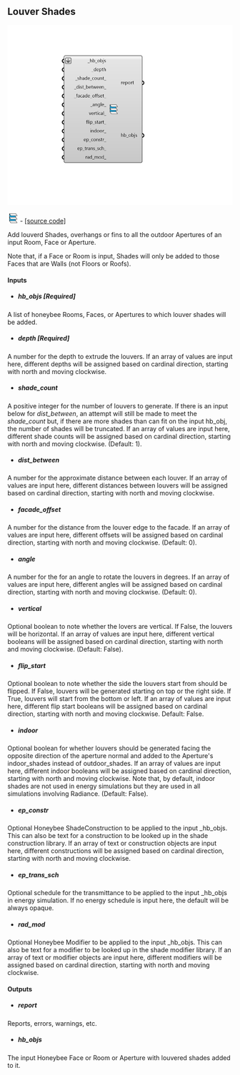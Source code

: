## Louver Shades

![](../../images/components/Louver_Shades.png)

![](../../images/icons/Louver_Shades.png) - [[source code]](https://github.com/ladybug-tools/honeybee-grasshopper-core/blob/master/honeybee_grasshopper_core/src//HB%20Louver%20Shades.py)


Add louverd Shades, overhangs or fins to all the outdoor Apertures of an input Room, Face or Aperture. 

Note that, if a Face or Room is input, Shades will only be added to those Faces that are Walls (not Floors or Roofs). 



#### Inputs
* ##### hb_objs [Required]
A list of honeybee Rooms, Faces, or Apertures to which louver shades will be added. 
* ##### depth [Required]
A number for the depth to extrude the louvers. If an array of values are input here, different depths will be assigned based on cardinal direction, starting with north and moving clockwise. 
* ##### shade_count 
A positive integer for the number of louvers to generate. If there is an input below for _dist_between_, an attempt will still be made to meet the _shade_count_ but, if there are more shades than can fit on the input hb_obj, the number of shades will be truncated. If an array of values are input here, different shade counts will be assigned based on cardinal direction, starting with north and moving clockwise. (Default: 1). 
* ##### dist_between 
A number for the approximate distance between each louver. If an array of values are input here, different distances between louvers will be assigned based on cardinal direction, starting with north and moving clockwise. 
* ##### facade_offset 
A number for the distance from the louver edge to the facade. If an array of values are input here, different offsets will be assigned based on cardinal direction, starting with north and moving clockwise. (Default: 0). 
* ##### angle 
A number for the for an angle to rotate the louvers in degrees. If an array of values are input here, different angles will be assigned based on cardinal direction, starting with north and moving clockwise. (Default: 0). 
* ##### vertical 
Optional boolean to note whether the lovers are vertical. If False, the louvers will be horizontal. If an array of values are input here, different vertical booleans will be assigned based on cardinal direction, starting with north and moving clockwise. (Default: False). 
* ##### flip_start 
Optional boolean to note whether the side the louvers start from should be flipped. If False, louvers will be generated starting on top or the right side. If True, louvers will start from the bottom or left. If an array of values are input here, different flip start booleans will be assigned based on cardinal direction, starting with north and moving clockwise. Default: False. 
* ##### indoor 
Optional boolean for whether louvers should be generated facing the opposite direction of the aperture normal and added to the Aperture's indoor_shades instead of outdoor_shades. If an array of values are input here, different indoor booleans will be assigned based on cardinal direction, starting with north and moving clockwise. Note that, by default, indoor shades are not used in energy simulations but they are used in all simulations involving Radiance. (Default: False). 
* ##### ep_constr 
Optional Honeybee ShadeConstruction to be applied to the input _hb_objs. This can also be text for a construction to be looked up in the shade construction library. If an array of text or construction objects are input here, different constructions will be assigned based on cardinal direction, starting with north and moving clockwise. 
* ##### ep_trans_sch 
Optional schedule for the transmittance to be applied to the input _hb_objs in energy simulation. If no energy schedule is input here, the default will be always opaque. 
* ##### rad_mod 
Optional Honeybee Modifier to be applied to the input _hb_objs. This can also be text for a modifier to be looked up in the shade modifier library. If an array of text or modifier objects are input here, different modifiers will be assigned based on cardinal direction, starting with north and moving clockwise. 

#### Outputs
* ##### report
Reports, errors, warnings, etc. 
* ##### hb_objs
The input Honeybee Face or Room or Aperture with louvered shades added to it. 